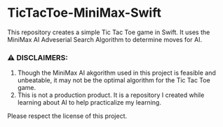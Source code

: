 # TicTacToe-MiniMax-Swift

This repository creates a simple Tic Tac Toe game in Swift. It uses the MiniMax AI Adveserial Search Algorithm to determine moves for AI.

### ⚠️ DISCLAIMERS:
1. Though the MiniMax AI akgorithm used in this project is feasible and unbeatable, it may not be the optimal algorithm for the Tic Tac Toe game.
2. This is not a production product. It is a repository I created while learning about AI to help practicalize my learning.

Please respect the license of this project.
